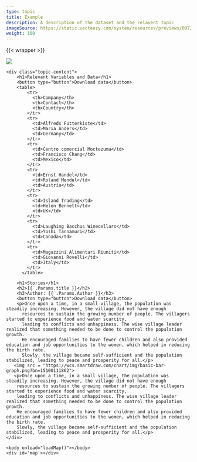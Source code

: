 ```yaml
---
type: topic
title: Example
description: A description of the dataset and the relavent topic
imageSource: https://static.vecteezy.com/system/resources/previews/007/527/194/original/example-icon-stamp-logo-design-template-free-vector.jpg
weight: 100
---
```

{{< wrapper >}}

<section class = 'topic'>
    <div class = "map">
        <img src = "https://www.google.com/maps/vt/data=UPr4ysHJ-FNXbw-oySKF5dRh8dZK5xqtUDQEPqlSvHrnA4LEvX4Ue8xNflIMSFqrD0Km1KK_g8FA4aP-bzezsQuZSBFfWBP0rx9KlpDcflhuqSvd71d7C1KxbhRunzOFeitlQ6D-SGQzbveZnXBoNH9jWMRBL0ykUGllNY67GdvS5DiRLO_9bPfFcq3xwyb3Ol3K9WP4p8m4k5mL_ka2D4qnFkNbC64uBY6HvjJ2WCNBpw7EDr23TbtxeshgPzTVXQ"> 
    </div>   

    <div class="topic-content">
        <h1>Relevant Variables and Data</h1>
        <button type="button">Download data</button>
        <table>
            <tr>
              <th>Company</th>
              <th>Contact</th>
              <th>Country</th>
            </tr>
            <tr>
              <td>Alfreds Futterkiste</td>
              <td>Maria Anders</td>
              <td>Germany</td>
            </tr>
            <tr>
              <td>Centro comercial Moctezuma</td>
              <td>Francisco Chang</td>
              <td>Mexico</td>
            </tr>
            <tr>
              <td>Ernst Handel</td>
              <td>Roland Mendel</td>
              <td>Austria</td>
            </tr>
            <tr>
              <td>Island Trading</td>
              <td>Helen Bennett</td>
              <td>UK</td>
            </tr>
            <tr>
              <td>Laughing Bacchus Winecellars</td>
              <td>Yoshi Tannamuri</td>
              <td>Canada</td>
            </tr>
            <tr>
              <td>Magazzini Alimentari Riuniti</td>
              <td>Giovanni Rovelli</td>
              <td>Italy</td>
            </tr>
          </table>

        <h1>Stories</h1>
        <h2>{{ .Params.title }}</h2>
        <h3>Author: {{ .Params.Author }}</h3>
        <button type="button">Download data</button>
        <p>Once upon a time, in a small village, the population was steadily increasing. However, the village did not have enough 
          resources to sustain the growing number of people. The villagers started to experience food and water scarcity, 
          leading to conflicts and unhappiness. The wise village leader realized that something needed to be done to control the population growth. 
          He encouraged families to have fewer children and also provided education and job opportunities to the women, which helped in reducing the birth rate. 
          Slowly, the village became self-sufficient and the population stabilized, leading to peace and prosperity for all.</p>
       <img src = "https://wcs.smartdraw.com/chart/img/basic-bar-graph.png?bn=15100111862"> 
       <p>Once upon a time, in a small village, the population was steadily increasing. However, the village did not have enough 
        resources to sustain the growing number of people. The villagers started to experience food and water scarcity, 
        leading to conflicts and unhappiness. The wise village leader realized that something needed to be done to control the population growth. 
        He encouraged families to have fewer children and also provided education and job opportunities to the women, which helped in reducing the birth rate. 
        Slowly, the village became self-sufficient and the population stabilized, leading to peace and prosperity for all.</p>
    </div>

    <body onload="loadMap()"></body>
    <div id='map'></div>

</section>



<style>

    #map {
          width: 96%; 
          height: 90vh;
          align-self: center;
        }

    .topic {
        display: flex;
        width: auto;
        justify-content: center;
        flex-direction: column;
    }

    .map{
        display: flex;
        width:100%;
        /* height:600px; */
        flex-direction: column;
        align-self: center;
    }

    .topic-content{
    display: flex;
    flex-direction: column;
    width:auto;
    padding-left: 2rem;
    text-align: left;
    }

    .topic-content h1{
    font-size: 2rem;
    }

    .topic-content h3{
    margin-top: 0%;
    margin-left: 1rem;
    font-size: 1rem;
    }

    .topic-content p{
    width: 60rem;
    font-size: 1rem;
    }

    .topic-content button {
    color: white;
    background-color: #394D6B;
    padding: 0%;
    border-radius: 8px;
    width:8rem;
    text-align: center;
    font-size:1rem;
    margin-bottom: 1rem;
    cursor: pointer;
    }

    .topic-content table {
    font-family: arial, sans-serif;
    border-collapse: collapse;
    width: 50rem;
    }

    .topic-content img {
    width: 50rem;
    }

    .topic-content td, .topic-content th {
    border: 1px solid black;
    text-align: left;
    padding: 8px;
    }

    .topic-content tr:nth-child(even) {
    background-color: #dddddd;
    }
</style>
